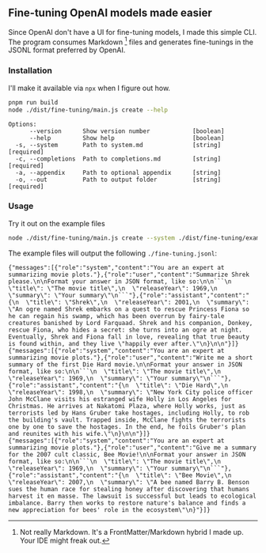 ## Fine-tuning OpenAI models made easier
Since OpenAI don't have a UI for fine-tuning models, I made this simple CLI.
The program consumes Markdown [^1] files and generates fine-tunings in the JSONL format preferred by OpenAI.

[^1]: Not really Markdown. It's a FrontMatter/Markdown hybrid I made up. Your IDE might freak out.


### Installation

I'll make it available via `npx` when I figure out how.


```sh
pnpm run build
node ./dist/fine-tuning/main.js create --help

```

```
Options:
      --version      Show version number            [boolean]
      --help         Show help                      [boolean]
  -s, --system       Path to system.md              [string] [required]
  -c, --completions  Path to completions.md         [string] [required]
  -a, --appendix     Path to optional appendix      [string]
  -o, --out          Path to output folder          [string] [required]
```

### Usage

Try it out on the example files


```sh
node ./dist/fine-tuning/main.js create --system ./dist/fine-tuning/example/system.md --completions ./dist/fine-tuning/example/completions.md --appendix ./dist/fine-tuning/example/user-appendix.md --out ./
```

The example files will output the following `./fine-tuning.jsonl`:

```jsonl
{"messages":[{"role":"system","content":"You are an expert at summarizing movie plots."},{"role":"user","content":"Summarize Shrek please.\n\nFormat your answer in JSON format, like so:\n\n```\n  \"title\": \"The movie title\",\n  \"releaseYear\": 1969,\n  \"summary\": \"Your summary\"\n```"},{"role":"assistant","content":"{\n  \"title\": \"Shrek\",\n  \"releaseYear\": 2001,\n  \"summary\": \"An ogre named Shrek embarks on a quest to rescue Princess Fiona so he can regain his swamp, which has been overrun by fairy-tale creatures banished by Lord Farquaad. Shrek and his companion, Donkey, rescue Fiona, who hides a secret: she turns into an ogre at night. Eventually, Shrek and Fiona fall in love, revealing that true beauty is found within, and they live \"happily ever after.\"\n}\n\n"}]}
{"messages":[{"role":"system","content":"You are an expert at summarizing movie plots."},{"role":"user","content":"Write me a short summary of the first Die Hard movie.\n\nFormat your answer in JSON format, like so:\n\n```\n  \"title\": \"The movie title\",\n  \"releaseYear\": 1969,\n  \"summary\": \"Your summary\"\n```"},{"role":"assistant","content":"{\n  \"title\": \"Die Hard\",\n  \"releaseYear\": 1998,\n  \"summary\": \"New York City police officer John McClane visits his estranged wife Holly in Los Angeles for Christmas. He arrives at Nakatomi Plaza, where Holly works, just as terrorists led by Hans Gruber take hostages, including Holly, to rob the building's vault. Trapped inside, McClane fights the terrorists one by one to save the hostages. In the end, he foils Gruber's plan and reunites with his wife.\"\n}\n\n"}]}
{"messages":[{"role":"system","content":"You are an expert at summarizing movie plots."},{"role":"user","content":"Give me a summary for the 2007 cult classic, Bee Movie!\n\nFormat your answer in JSON format, like so:\n\n```\n  \"title\": \"The movie title\",\n  \"releaseYear\": 1969,\n  \"summary\": \"Your summary\"\n```"},{"role":"assistant","content":"{\n  \"title\": \"Bee Movie\",\n  \"releaseYear\": 2007,\n  \"summary\": \"A bee named Barry B. Benson sues the human race for stealing honey after discovering that humans harvest it en masse. The lawsuit is successful but leads to ecological imbalance. Barry then works to restore nature's balance and finds a new appreciation for bees' role in the ecosystem\"\n}"}]}
```

